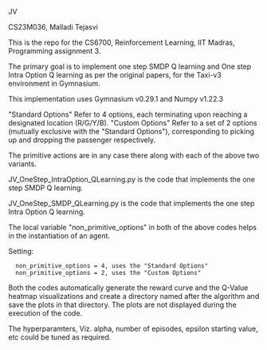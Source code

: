 JV

CS23M036, Malladi Tejasvi

This is the repo for the CS6700, Reinforcement Learning, IIT Madras, Programming assignment 3.

The primary goal is to implement one step SMDP Q learning and One step Intra Option Q learning as per the original papers, for the Taxi-v3 environment in Gymnasium.

This implementation uses Gymnasium v0.29.1 and Numpy v1.22.3

"Standard Options" Refer to 4 options, each terminating upon reaching a designated location (R/G/Y/B).
"Custom Options" Refer to a set of 2 options (mutually exclusive with the "Standard Options"), corresponding to picking up and dropping the passenger respectively.

The primitive actions are in any case there along with each of the above two variants.

JV_OneStep_IntraOption_QLearning.py is the code that implements the one step SMDP Q learning.

JV_OneStep_SMDP_QLearning.py is the code that implements the one step Intra Option Q learning.

The local variable "non_primitive_options" in both of the above codes helps in the instantiation of an agent.

Setting:

      non_primitive_options = 4, uses the "Standard Options"
      non_primitive_options = 2, uses the "Custom Options"

Both the codes automatically generate the reward curve and the Q-Value heatmap visualizations and create a directory named after the algorithm and save the plots in that directory.
The plots are not displayed during the execution of the code.

The hyperparamters, Viz. alpha, number of episodes, epsilon starting value, etc could be tuned as required.
